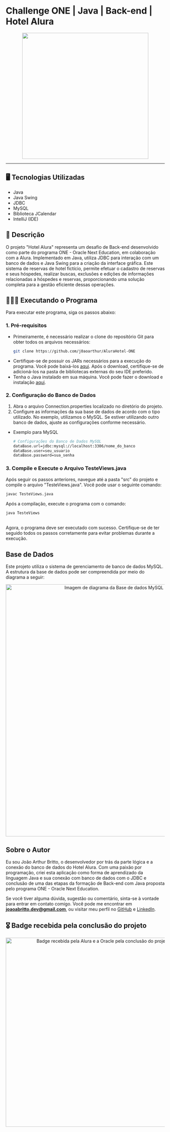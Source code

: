 # Challenge ONE | Java | Back-end | Hotel Alura

<p align="center" >
     <img width="400" src="https://user-images.githubusercontent.com/101413385/173164615-192ca98a-1a44-480e-9229-9f82f456eec8.png">
</p>

---

## 🖥️ Tecnologias Utilizadas

- Java
- Java Swing
- JDBC
- MySQL
- Biblioteca JCalendar
- IntelliJ (IDE)

## 💬 Descrição

O projeto "Hotel Alura" representa um desafio de Back-end desenvolvido como parte do programa ONE - Oracle Next Education, em colaboração com a Alura. Implementado em Java, utiliza JDBC para interação com um banco de dados e Java Swing para a criação da interface gráfica. Este sistema de reservas de hotel fictício, permite efetuar o cadastro de reservas e seus hóspedes, realizar buscas, exclusões e edições de informações relacionadas a hóspedes e reservas, proporcionando uma solução completa para a gestão eficiente dessas operações.

## 👨🏻‍💻 Executando o Programa

Para executar este programa, siga os passos abaixo:

### 1. Pré-requisitos
- Primeiramente, é necessário realizar o clone do repositório Git para obter todos os arquivos necessários:
    ```bash
    git clone https://github.com/j0aoarthur/AluraHotel-ONE
    ```
- Certifique-se de possuir os JARs necessários para a execução do programa. Você pode baixá-los [aqui](https://uploadnow.io/f/H7DM3rp). Após o download, certifique-se de adicioná-los na pasta de bibliotecas externas do seu IDE preferido.
- Tenha o Java instalado em sua máquina. Você pode fazer o download e instalação [aqui](https://www.oracle.com/java/technologies/javase-downloads.html).

### 2. Configuração do Banco de Dados

1. Abra o arquivo Connection.properties localizado no diretório do projeto.
2. Configure as informações da sua base de dados de acordo com o tipo utilizado. No exemplo, utilizamos o MySQL. Se estiver utilizando outro banco de dados, ajuste as configurações conforme necessário.

- Exemplo para MySQL

    ```bash
    # Configurações do Banco de Dados MySQL
    dataBase.url=jdbc:mysql://localhost:3306/nome_do_banco
    dataBase.user=seu_usuario
    dataBase.password=sua_senha
    ```

### 3. Compile e Execute o Arquivo TesteViews.java

Após seguir os passos anteriores, navegue até a pasta "src" do projeto e compile o arquivo "TesteViews.java". Você pode usar o seguinte comando:

```bash
javac TesteViews.java
```

Após a compilação, execute o programa com o comando:

```bash
java TesteViews
```

<br>
Agora, o programa deve ser executado com sucesso. Certifique-se de ter seguido todos os passos corretamente para evitar problemas durante a execução.

## Base de Dados

Este projeto utiliza o sistema de gerenciamento de banco de dados MySQL. A estrutura da base de dados pode ser compreendida por meio do diagrama a seguir:

<p align="center">
     <img width="800" alt="Imagem de diagrama da Base de dados MySQL utilizada no projeto" src="https://github.com/j0aoarthur/AluraHotel-ONE/assets/121466923/ad2417af-a70c-44c5-952b-e25dcb01c1f8">
</p>

## Sobre o Autor

Eu sou João Arthur Britto, o desenvolvedor por trás da parte lógica e a conexão do banco de dados do Hotel Alura. Com uma paixão por programação, criei esta aplicação como forma de aprendizado da linguagem Java e sua conexão com banco de dados com o JDBC e conclusão de uma das etapas da formação de Back-end com Java proposta pelo programa ONE - Oracle Next Education.

Se você tiver alguma dúvida, sugestão ou comentário, sinta-se à vontade para entrar em contato comigo. Você pode me encontrar em <b>joaoabritto.dev@gmail.com</b>, ou visitar meu perfil no [GitHub](https://github.com/j0aoarthur) e [LinkedIn](https://www.linkedin.com/in/joao-arthur-britto).

## 🎖️ Badge recebida pela conclusão do projeto

<p align="center">
     <img width="600" alt="Badge recebida pela Alura e a Oracle pela conclusão do projeto" src="https://github.com/j0aoarthur/AluraHotel-ONE/assets/121466923/80e71f0a-987b-4806-9c4e-67e2e4f71c30">
</p>


